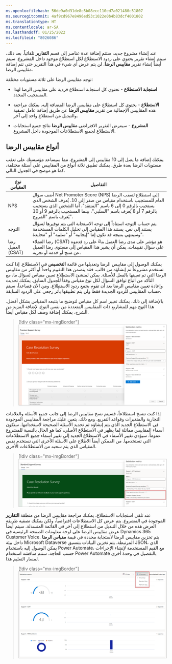 ```yaml
---
ms.openlocfilehash: 56de9a0d31de8c5b08ecc110ed7a021480c51807
ms.sourcegitcommit: 4af9cd967e8496ed53c1022e0b4b83dcf4001802
ms.translationtype: HT
ms.contentlocale: ar-SA
ms.lasthandoff: 01/25/2022
ms.locfileid: "8026086"
---
```

عند إنشاء مشروع جديد، ستتم إضافة عدة عناصر إلى قسم **التقارير** تلقائياً. بعد ذلك، سيتم إنشاء تقرير يحتوي على ردود الاستطلاع لكل استطلاع موجود داخل المشروع. سيتم أيضاً إنشاء تقرير **مقاييس الرضا**.
لن يتم عرض أي شيء في هذا التقرير حتى تتم إضافة مقاييس الرضا.

توجد مقاييس الرضا على ثلاثة مستويات مختلفة:

- **استجابة الاستطلاع** - تحتوي كل استجابة استطلاع فردية على مقاييس الرضا لهذا المستجيب المحدد.

- **الاستطلاع** - يحتوي كل استطلاع على مقاييس الرضا المضافة إليه.
يمكنك مراجعة هذه المقاييس الإجمالية من تقرير **مقاييس الرضا** عن طريق إضافة عامل تصفية والتبديل من استطلاع واحد إلى آخر.

- **المشروع** - سيعرض التقرير الافتراضي **مقاييس الرضا** نتائج جميع استجابات الاستطلاع لجميع الاستطلاعات الموجودة داخل المشروع.

## <a name="types-of-satisfaction-metrics"></a>أنواع مقاييس الرضا

يمكنك إضافة ما يصل إلى 10 مقاييس إلى المشروع، مما سيساعد مؤسستك على تعقب مستويات الرضا بعدة طرق. يمكنك تطبيق ثلاثة أنواع من المقاييس على أسئلة مختلفة، كما هو موضح في الجدول التالي.


|     نوع المقياس    |     التفاصيل                                                                                                                                                                                                                                                                                           |
|--------------------|-------------------------------------------------------------------------------------------------------------------------------------------------------------------------------------------------------------------------------------------------------------------------------------------------------|
|     NPS            |     أضف سؤال Net Promoter Score ‏(NPS) إلى استطلاع لتعقب الرضا العام للمستجيب باستخدام مقياس من صفر إلى 10. يُعرف الشخص الذي يستجيب بالرقم 0 إلى 6 باسم "المنتقد"، أما الشخص الذي يستجيب بالرقم 7 أو 8 يُعرف باسم "السلبي"، بينما المستجيب بالرقم 9 أو 10 يُعرف باسم "المروج".     |
|     التوجه      |     يتم حساب التوجه استناداً إلى توجه الاستجابة التي يتم توفيرها لسؤال يستند إلى نص. يستند هذا المقياس إلى تحليل الكلمات المستخدمة وسينتهي بنتيجة قد تكون إما "إيجابية" أو "سلبية" أو "محايدة".                                                                                    |
|     رضا العميل (CSAT)‬           |     رضا العملاء (CSAT) هو مؤشر على مدى رضا العميل بناءً على رد قدموه على سؤال تقييمات. يمكن أن يشير هذا المقياس إلى مستوى رضا العميل عن منتج أو خدمة أو تجربة.                                                           |

يمكنك الوصول إلى مقاييس الرضا وتعديلها من قائمة **التخصيص** في الاستطلاع. إذا كنت تستخدم مشروعاً تم إنشاؤه من قالب، فقد يتضمن هذا التقييم واحداً أو أكثر من مقاييس الرضا التي تم تعيينها بالفعل للأسئلة.
يمكن لمنشئ الاستطلاع تعيين مقياس لسؤال ما، مع التأكد من اتباع توافق السؤال لكل نوع مقياس وفقاً للجدول السابق. يمكنك تحديث وإعادة تعيين مقاييس الرضا بعد أن تقوم بجمع ردود الاستطلاع.
ومن الآن فصاعداً، سيتم حساب المقاييس للردود الجديدة فقط ولن يتم تطبيقها بأثر رجعي على الردود السابقة.

بالإضافة إلى ذلك، يمكنك تغيير اسم كل مقياس لتوضيح ما يتتبعه المقياس بشكل أفضل. هذا النهج مهم للمشاريع ذات المقاييس المتعددة من نفس النوع. لإضافة المزيد من الشرح، يمكنك إضافة وصف لكل مقياس أيضاً.

> [!div class="mx-imgBorder"]
> [![لقطة شاشة لمقاييس الرضا التي يتم تحديدها لاستطلاع حل الحالة.](../media/unit-3-3-sat.png)](../media/unit-3-3-sat.png#lightbox)

إذا كنت تنسخ استطلاعاً، فسيتم نسخ مقاييس الرضا إلى جانب جميع الأسئلة والعلامات التجارية والمتغيرات وقواعد التفريع. ومع ذلك، يتعين عليك مراجعة المقاييس الموجودة في الاستطلاع الجديد الذي يتم إنشاؤه ثم تحديد الأسئلة الصحيحة لاستخدامها. ستكون أسماء المقاييس مماثلة لما يظهر في الاستطلاع الأصلي، كما هو الحال بالنسبة للمشروع عموماً. سيؤدي تغيير الأسماء في الاستطلاع الجديد إلى تغيير أسماء جميع الاستطلاعات التي تستخدمها. من الممكن أيضاً الاطلاع على الأسئلة الأخرى التي تستخدم نفس المقياس الذي يتم سحبه من الاستطلاعات الأخرى.

> [!div class="mx-imgBorder"]
> [![لقطة شاشة لمقاييس الرضا التي يتم تحديدها في استطلاع منسوخ.](../media/unit-3-3-sat-copy.png)](../media/unit-3-3-sat-copy.png#lightbox)

عند تلقي استجابات الاستطلاع، يمكنك مراجعة مقاييس الرضا من منطقة **التقارير** الموجودة في المشروع. يتم عرض كل الاستطلاعات افتراضياً، ولكن يمكنك تصفية طريقة العرض هذه من خلال التبديل من استطلاع إلى آخر في القائمة المنسدلة. سيتم أيضاً عرض مقاييس الرضا على لوحة معلومات الصفحة الرئيسية في Dynamics 365 Customer Voice. يتم تخزين مقاييس الرضا لاستجابة محددة في قيمة **مقياس الرضا** داخل بيئة Microsoft Dataverse المرتبطة. يتم تخزين البيانات بتنسيق JSON، الذي يمكن الوصول إليه باستخدام Power Automate، مع القيم المستخدمة لإنشاء الإجراءات حسب الحاجة. ستتم مناقشة استخدام Power Automate بالتفصيل في وحدة أخرى لمسار التعليم هذا.

> [!div class="mx-imgBorder"]
> [![لقطة شاشة لتقرير عن مقاييس الرضا مع قائمة منسدلة لتحديد كل الاستطلاعات المميزة.](../media/unit-3-3-dashboard.png)](../media/unit-3-3-dashboard.png#lightbox)
